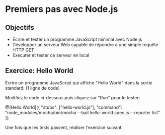 # Premiers pas avec Node.js

## Objectifs

- Écrire et tester un programme JavaScript minimal avec Node.js
- Développer un serveur Web capable de répondre à une simple requête HTTP GET
- Exécuter et tester ce serveur en local

<!-- Exerciseur: [Tech.io](https://tech.io/playgrounds/55085/decouverte-de-node-js). -->
<!-- Code source: [GitHub](https://github.com/adrienjoly/playground-r8m63hre). -->

## Exercice: Hello World

Écrire un programme JavaScript qui affiche "Hello World" dans la sortie standard. (1 ligne de code)

Modifiez le code ci-dessous puis cliquez sur "Run" pour le tester:

@[Hello World]({ "stubs": ["hello-world.js"], "command": "node_modules/mocha/bin/mocha --bail hello-world.spec.js --reporter list" })

Une fois que les tests passent, réaliser l'exercice suivant.
